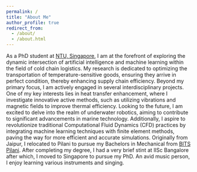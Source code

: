 ```yaml
---
permalink: /
title: "About Me"
author_profile: true
redirect_from: 
  - /about/
  - /about.html
---
```


As a PhD student at [NTU, Singapore](https://www.ntu.edu.sg/), I am at the forefront of exploring the dynamic intersection of artificial intelligence and machine learning within the field of cold chain logistics. My research is dedicated to optimizing the transportation of temperature-sensitive goods, ensuring they arrive in perfect condition, thereby enhancing supply chain efficiency.
Beyond my primary focus, I am actively engaged in several interdisciplinary projects. One of my key interests lies in heat transfer enhancement, where I investigate innovative active methods, such as utilizing vibrations and magnetic fields to improve thermal efficiency.
Looking to the future, I am excited to delve into the realm of underwater robotics, aiming to contribute to significant advancements in marine technology. Additionally, I aspire to revolutionize traditional Computational Fluid Dynamics (CFD) practices by integrating machine learning techniques with finite element methods, paving the way for more efficient and accurate simulations.
Originally from Jaipur, I relocated to Pilani to pursue my Bachelors in Mechanical from [BITS Pilani](https://www.bits-pilani.ac.in/). After completing my degree, I had a very brief stint at IISc Bangalore after which, I moved to Singapore to pursue my PhD.
An avid music person, I enjoy learning various instruments and singing.

